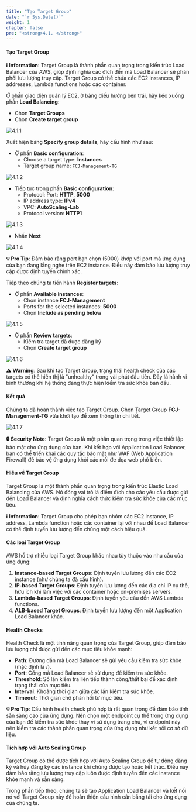 ```yaml
---
title: "Tạo Target Group"
date: "`r Sys.Date()`"
weight: 1
chapter: false
pre: "<strong>4.1. </strong>"
---
```


#### Tạo Target Group

**ℹ️ Information**: Target Group là thành phần quan trọng trong kiến trúc Load Balancer của AWS, giúp định nghĩa các đích đến mà Load Balancer sẽ phân phối lưu lượng truy cập. Target Group có thể chứa các EC2 instances, IP addresses, Lambda functions hoặc các container.

Ở phần giao diện quản lý EC2, ở bảng điều hướng bên trái, hãy kéo xuống phần **Load Balancing**:

- Chọn **Target Groups**
- Chọn **Create target group**

![4.1.1](/images/4-setup-load-balancer/4.1.1.png)

Xuất hiện bảng **Specify group details**, hãy cấu hình như sau:

- Ở phần **Basic configuration**:
  - Choose a target type: **Instances**
  - Target group name: `FCJ-Management-TG`

![4.1.2](/images/4-setup-load-balancer/4.1.2.png)

- Tiếp tục trong phần **Basic configuration**:
  - Protocol: Port: **HTTP**, **5000**
  - IP address type: **IPv4**
  - VPC: **AutoScaling-Lab**
  - Protocol version: **HTTP1**

![4.1.3](/images/4-setup-load-balancer/4.1.3.png)

- Nhấn **Next**

![4.1.4](/images/4-setup-load-balancer/4.1.4.png)

**💡 Pro Tip**: Đảm bảo rằng port bạn chọn (5000) khớp với port mà ứng dụng của bạn đang lắng nghe trên EC2 instance. Điều này đảm bảo lưu lượng truy cập được định tuyến chính xác.

Tiếp theo chúng ta tiến hành **Register targets**:

- Ở phần **Available instances**:
  - Chọn instance **FCJ-Management**
  - Ports for the selected instances: **5000**
  - Chọn **Include as pending below**

![4.1.5](/images/4-setup-load-balancer/4.1.5.png)

- Ở phần **Review targets**:
  - Kiểm tra target đã được đăng ký
  - Chọn **Create target group**

![4.1.6](/images/4-setup-load-balancer/4.1.6.png)

**⚠️ Warning**: Sau khi tạo Target Group, trạng thái health check của các targets có thể hiển thị là "unhealthy" trong vài phút đầu tiên. Đây là hành vi bình thường khi hệ thống đang thực hiện kiểm tra sức khỏe ban đầu.

#### Kết quả

Chúng ta đã hoàn thành việc tạo Target Group. Chọn Target Group **FCJ-Management-TG** vừa khởi tạo để xem thông tin chi tiết.

![4.1.7](/images/4-setup-load-balancer/4.1.7.png)

**🔒 Security Note**: Target Group là một phần quan trọng trong việc thiết lập bảo mật cho ứng dụng của bạn. Khi kết hợp với Application Load Balancer, bạn có thể triển khai các quy tắc bảo mật như WAF (Web Application Firewall) để bảo vệ ứng dụng khỏi các mối đe dọa web phổ biến.

#### Hiểu về Target Group

Target Group là một thành phần quan trọng trong kiến trúc Elastic Load Balancing của AWS. Nó đóng vai trò là điểm đích cho các yêu cầu được gửi đến Load Balancer và định nghĩa cách thức kiểm tra sức khỏe của các mục tiêu.

**ℹ️ Information**: Target Group cho phép bạn nhóm các EC2 instance, IP address, Lambda function hoặc các container lại với nhau để Load Balancer có thể định tuyến lưu lượng đến chúng một cách hiệu quả.

#### Các loại Target Group

AWS hỗ trợ nhiều loại Target Group khác nhau tùy thuộc vào nhu cầu của ứng dụng:

1. **Instance-based Target Groups**: Định tuyến lưu lượng đến các EC2 instance (như chúng ta đã cấu hình).
2. **IP-based Target Groups**: Định tuyến lưu lượng đến các địa chỉ IP cụ thể, hữu ích khi làm việc với các container hoặc on-premises servers.
3. **Lambda-based Target Groups**: Định tuyến yêu cầu đến AWS Lambda functions.
4. **ALB-based Target Groups**: Định tuyến lưu lượng đến một Application Load Balancer khác.

#### Health Checks

Health Check là một tính năng quan trọng của Target Group, giúp đảm bảo lưu lượng chỉ được gửi đến các mục tiêu khỏe mạnh:

- **Path**: Đường dẫn mà Load Balancer sẽ gửi yêu cầu kiểm tra sức khỏe (mặc định là /).
- **Port**: Cổng mà Load Balancer sẽ sử dụng để kiểm tra sức khỏe.
- **Threshold**: Số lần kiểm tra liên tiếp thành công/thất bại để xác định trạng thái của mục tiêu.
- **Interval**: Khoảng thời gian giữa các lần kiểm tra sức khỏe.
- **Timeout**: Thời gian chờ phản hồi từ mục tiêu.

**💡 Pro Tip**: Cấu hình health check phù hợp là rất quan trọng để đảm bảo tính sẵn sàng cao của ứng dụng. Nên chọn một endpoint cụ thể trong ứng dụng của bạn để kiểm tra sức khỏe thay vì sử dụng trang chủ, vì endpoint này nên kiểm tra các thành phần quan trọng của ứng dụng như kết nối cơ sở dữ liệu.

#### Tích hợp với Auto Scaling Group

Target Group có thể được tích hợp với Auto Scaling Group để tự động đăng ký và hủy đăng ký các instance khi chúng được tạo hoặc kết thúc. Điều này đảm bảo rằng lưu lượng truy cập luôn được định tuyến đến các instance khỏe mạnh và sẵn sàng.

Trong phần tiếp theo, chúng ta sẽ tạo Application Load Balancer và kết nối nó với Target Group này để hoàn thiện cấu hình cân bằng tải cho ứng dụng của chúng ta.
